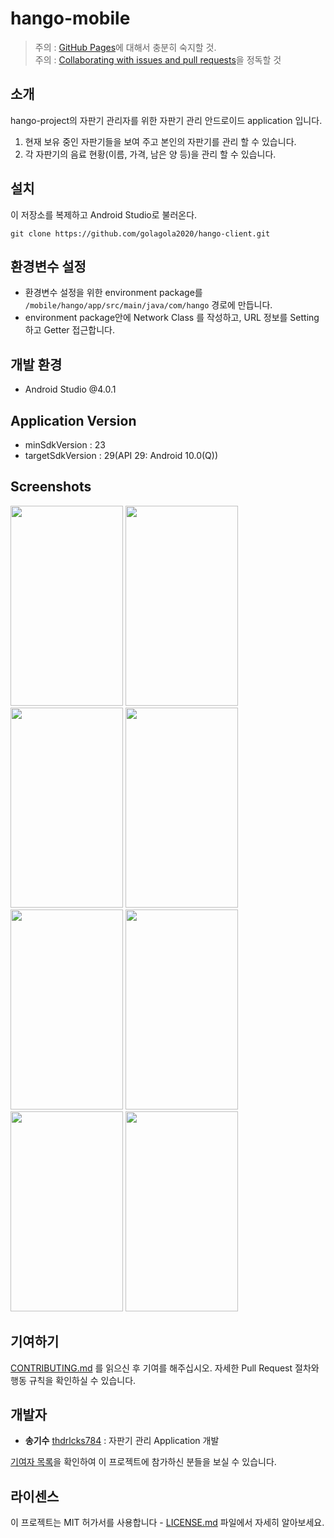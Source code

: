 # hango-mobile
> 주의 : [GitHub Pages](https://pages.github.com/)에 대해서 충분히 숙지할 것.  
주의 : [Collaborating with issues and pull requests](https://docs.github.com/en/github/collaborating-with-issues-and-pull-requests)을 정독할 것


## 소개
hango-project의 자판기 관리자를 위한 자판기 관리 안드로이드 application 입니다.
   
   1. 현재 보유 중인 자판기들을 보여 주고 본인의 자판기를 관리 할 수 있습니다.
   2. 각 자판기의 음료 현황(이름, 가격, 남은 양 등)을 관리 할 수 있습니다. 
   
## 설치
   
   이  저장소를 복제하고 Android Studio로 불러온다.
   ```
   git clone https://github.com/golagola2020/hango-client.git
   ```
   
## 환경변수 설정

   * 환경변수 설정을 위한 environment package를 ```/mobile/hango/app/src/main/java/com/hango``` 경로에 만듭니다.
   * environment package안에 Network Class 를 작성하고, URL 정보를 Setting 하고 Getter 접근합니다.

## 개발 환경

   * Android Studio @4.0.1
   
## Application Version

   * minSdkVersion : 23
   * targetSdkVersion : 29(API 29: Android 10.0(Q))
   
## Screenshots

<img src="https://user-images.githubusercontent.com/64050689/91752339-3108bc80-ec01-11ea-83d5-02b348910a73.PNG" width="180px" height="320px"></img>
<img src="https://user-images.githubusercontent.com/64050689/91752347-3534da00-ec01-11ea-8c1b-c091c436591b.PNG" width="180px" height="320px"></img>
<img src="https://user-images.githubusercontent.com/64050689/91752351-36fe9d80-ec01-11ea-95df-d823f748b1b0.PNG" width="180px" height="320px"></img>
<img src="https://user-images.githubusercontent.com/64050689/91752361-3960f780-ec01-11ea-9351-d86d432e3739.PNG" width="180px" height="320px"></img>
<img src="https://user-images.githubusercontent.com/64050689/91752379-44b42300-ec01-11ea-829b-00db35f748f6.PNG" width="180px" height="320px"></img>
<img src="https://user-images.githubusercontent.com/64050689/91752384-467de680-ec01-11ea-8efc-091cd813d723.PNG" width="180px" height="320px"></img>
<img src="https://user-images.githubusercontent.com/64050689/91752391-4847aa00-ec01-11ea-8d44-9fb310ec1521.PNG" width="180px" height="320px"></img>
<img src="https://user-images.githubusercontent.com/64050689/91752396-4978d700-ec01-11ea-862d-9eac5ed36ea5.PNG" width="180px" height="320px"></img>

## 기여하기

[CONTRIBUTING.md](https://gist.github.com/PurpleBooth/b24679402957c63ec426) 를 읽으신 후 기여를 해주십시오. 자세한 Pull Request 절차와 행동 규칙을 확인하실 수 있습니다.

## 개발자

  - **송기수** [thdrlcks784](https://github.com/thdrlcks784) : 자판기 관리 Application 개발


[기여자 목록](https://github.com/golagola2020/hango-server/graphs/contributors)을 확인하여 이 프로젝트에 참가하신 분들을 보실 수 있습니다.

## 라이센스

이 프로젝트는 MIT 허가서를 사용합니다 - [LICENSE.md](LICENSE.md) 파일에서 자세히 알아보세요.

